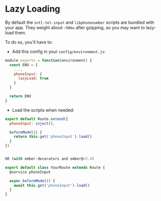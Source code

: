 # Lazy Loading

By default the `intl-tel-input` and `libphonenumber` scripts are bundled with your app. They weight about `~50ko` after gzipping, so you may want to lazy-load them.

To do so, you'll have to:

- Add this config in your `config/environment.js`:

```js
module.exports = function(environment) {
  const ENV = {
    ...,
    phoneInput: {
      lazyLoad: true
    }
  }

  return ENV
}
```

- Load the scripts when needed:

```js
export default Route.extend({
  phoneInput: inject(),

  beforeModel() {
    return this.get('phoneInput').load()
  }
})


OR (with ember-decorators and ember@>3.4)

export default class YourRoute extends Route {
  @service phoneInput

  async beforeModel() {
    await this.get('phoneInput').load()
  }
}
```
